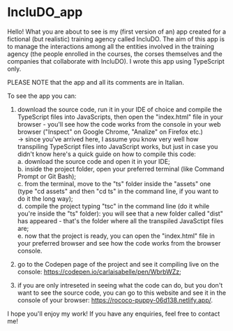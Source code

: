 # IncluDO_app
Hello! What you are about to see is my (first version of an) app created for a fictional (but realistic) training agency called IncluDO. The aim of this app is to manage the interactions among all the entities involved in the training agency (the people enrolled in the courses, the corses themselves and the companies that collaborate with IncluDO).
I wrote this app using TypeScript only. 

PLEASE NOTE that the app and all its comments are in Italian.

To see the app you can:
1. download the source code, run it in your IDE of choice and compile the TypeScript files into JavaScripts, then open the "index.html" file in your browser - you'll see how the code works from the console in your web browser ("Inspect" on Google Chrome, "Analize" on Firefox etc.)<br>
   -> since you've arrived here, I assume you know very well how transpiling TypeScript files into JavaScript works, but just in case you didn't know here's a quick guide on how to compile this code:<br>
   a. download the source code and open it in your IDE;<br>
   b. inside the project folder, open your preferred terminal (like Command Prompt or Git Bash);<br>
   c. from the terminal, move to the "ts" folder inside the "assets" one (type "cd assets" and then "cd ts" in the command line, if you want to do it the long way);<br>
   d. compile the project typing "tsc" in the command line (do it while you're inside the "ts" folder): you will see that a new folder called "dist" has appeared - that's the folder where all the transpiled JavaSctipt files are;<br>
   e. now that the project is ready, you can open the "index.html" file in your preferred browser and see how the code works from the browser console.<br>

2. go to the Codepen page of the project and see it compiling live on the console: https://codepen.io/carlaisabelle/pen/WbrbWZz;

3. if you are only intreseted in seeing what the code can do, but you don't want to see the source code, you can go to this website and see it in the console of your browser: https://rococo-puppy-06d138.netlify.app/.

I hope you'll enjoy my work! If you have any enquiries, feel free to contact me!
